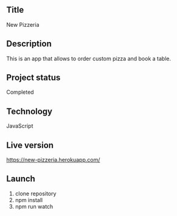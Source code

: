 ## Title
New Pizzeria

## Description
This is an app that allows to order custom pizza and book a table. 

## Project status
Completed

## Technology
JavaScript

## Live version
https://new-pizzeria.herokuapp.com/

## Launch
1. clone repository
2. npm install
3. npm run watch
